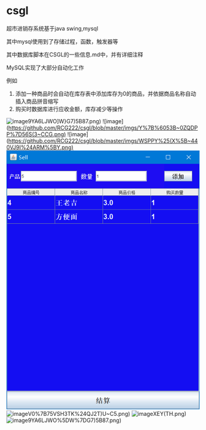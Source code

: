 # csgl
超市进销存系统基于java swing,mysql

其中mysql使用到了存储过程，函数，触发器等

其中数据库脚本在CSGL的一些信息.md中，并有详细注释

MySQL实现了大部分自动化工作

例如
1. 添加一种商品时会自动在库存表中添加库存为0的商品，并依据商品名称自动插入商品拼音缩写
2. 购买时数据库进行应收金额，库存减少等操作


![image](csgl/imgs/0D}O)9YA6LJWO]W}G7)5B87.png)
![image](https://github.com/RCG222/csgl/blob/master/imgs/Y%7B%6053B~0ZQDPP%7D56S(3~CCG.png)
![image](https://github.com/RCG222/csgl/blob/master/imgs/WSPPY%25(X%5B~440VJ9I%24ARM%5BY.png)
![image](https://github.com/RCG222/csgl/blob/master/imgs/Q%7DS~1RBJ4V_91%7DK74KO~AX3.png)
![image](https://github.com/RCG222/csgl/blob/master/imgs/K)V0%7B75VSH3TK%24QJ2T)U~C5.png)
![image](https://github.com/RCG222/csgl/blob/master/imgs/9S64309895G9X7G%25)XEY(TH.png)
![image](https://github.com/RCG222/csgl/blob/master/imgs/0D%7DO)9YA6LJWO%5DW%7DG7)5B87.png)

